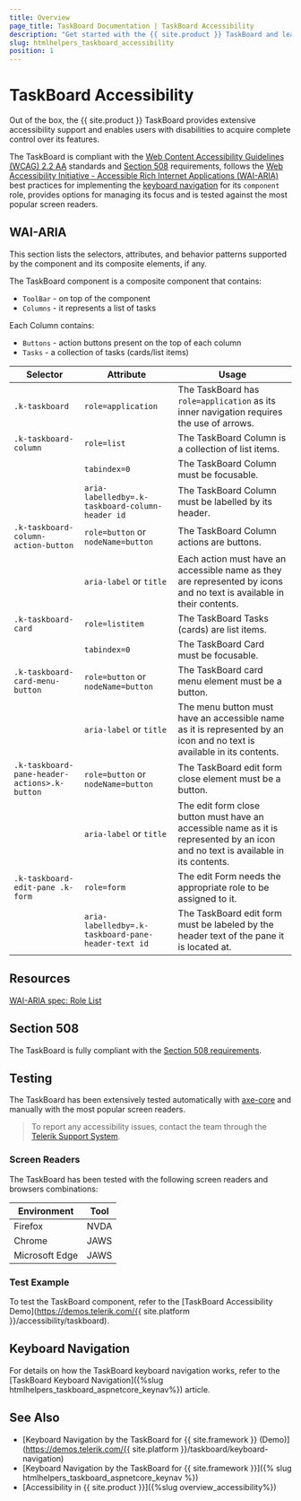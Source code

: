```yaml
---
title: Overview
page_title: TaskBoard Documentation | TaskBoard Accessibility
description: "Get started with the {{ site.product }} TaskBoard and learn about its accessibility support for WAI-ARIA, Section 508, and WCAG 2.2."
slug: htmlhelpers_taskboard_accessibility
position: 1
---
```


# TaskBoard Accessibility





Out of the box, the {{ site.product }} TaskBoard provides extensive accessibility support and enables users with disabilities to acquire complete control over its features.


The TaskBoard is compliant with the [Web Content Accessibility Guidelines (WCAG) 2.2 AA](https://www.w3.org/TR/WCAG22/) standards and [Section 508](https://www.section508.gov/) requirements, follows the [Web Accessibility Initiative - Accessible Rich Internet Applications (WAI-ARIA)](https://www.w3.org/WAI/ARIA/apg/) best practices for implementing the [keyboard navigation](#keyboard-navigation) for its `component` role, provides options for managing its focus and is tested against the most popular screen readers.

## WAI-ARIA


This section lists the selectors, attributes, and behavior patterns supported by the component and its composite elements, if any.


The TaskBoard component is a composite component that contains:


 - `ToolBar` - on top of the component
 - `Columns` - it represents a list of tasks


Each Column contains:


 - `Buttons` - action buttons present on the top of each column
 - `Tasks` - a collection of tasks (cards/list items)

| Selector | Attribute | Usage |
| -------- | --------- | ----- |
| `.k-taskboard` | `role=application` | The TaskBoard has `role=application` as its inner navigation requires the use of arrows. |
| `.k-taskboard-column` | `role=list` | The TaskBoard Column is a collection of list items. |
|  | `tabindex=0` | The TaskBoard Column must be focusable. |
|  | `aria-labelledby=.k-taskboard-column-header id` | The TaskBoard Column must be labelled by its header. |
| `.k-taskboard-column-action-button` | `role=button` or `nodeName=button` | The TaskBoard Column actions are buttons. |
|  | `aria-label` or `title` | Each action must have an accessible name as they are represented by icons and no text is available in their contents. |
| `.k-taskboard-card` | `role=listitem` | The TaskBoard Tasks (cards) are list items. |
|  | `tabindex=0` | The TaskBoard Card must be focusable. |
| `.k-taskboard-card-menu-button` | `role=button` or `nodeName=button` | The TaskBoard card menu element must be a button. |
|  | `aria-label` or `title` | The menu button must have an accessible name as it is represented by an icon and no text is available in its contents. |
| `.k-taskboard-pane-header-actions>.k-button` | `role=button` or `nodeName=button` | The TaskBoard edit form close element must be a button. |
|  | `aria-label` or `title` | The edit form close button must have an accessible name as it is represented by an icon and no text is available in its contents. |
| `.k-taskboard-edit-pane .k-form` | `role=form` | The edit Form needs the appropriate role to be assigned to it. |
|  | `aria-labelledby=.k-taskboard-pane-header-text id` | The TaskBoard edit form must be labeled by the header text of the pane it is located at. |

## Resources

[WAI-ARIA spec: Role List](https://www.w3.org/TR/wai-aria-1.2/#listt)

## Section 508


The TaskBoard is fully compliant with the [Section 508 requirements](http://www.section508.gov/).

## Testing


The TaskBoard has been extensively tested automatically with [axe-core](https://github.com/dequelabs/axe-core) and manually with the most popular screen readers.

> To report any accessibility issues, contact the team through the [Telerik Support System](https://www.telerik.com/account/support-center).

### Screen Readers


The TaskBoard has been tested with the following screen readers and browsers combinations:

| Environment | Tool |
| ----------- | ---- |
| Firefox | NVDA |
| Chrome | JAWS |
| Microsoft Edge | JAWS |



### Test Example

To test the TaskBoard component, refer to the [TaskBoard Accessibility Demo](https://demos.telerik.com/{{ site.platform }}/accessibility/taskboard).

## Keyboard Navigation

For details on how the TaskBoard keyboard navigation works, refer to the [TaskBoard Keyboard Navigation]({%slug htmlhelpers_taskboard_aspnetcore_keynav%}) article.

## See Also

* [Keyboard Navigation by the TaskBoard for {{ site.framework }} (Demo)](https://demos.telerik.com/{{ site.platform }}/taskboard/keyboard-navigation)
* [Keyboard Navigation by the TaskBoard for {{ site.framework }}]({% slug htmlhelpers_taskboard_aspnetcore_keynav %})
* [Accessibility in {{ site.product }}]({%slug overview_accessibility%})